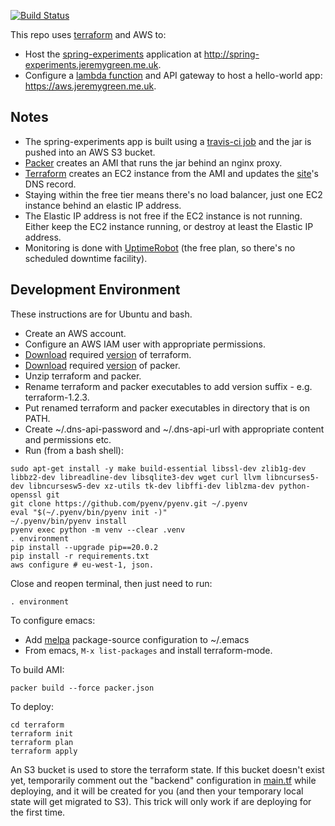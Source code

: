 [![Build Status](https://travis-ci.com/jg210/aws-experiments.svg?branch=master)](https://travis-ci.com/jg210/aws-experiments)

This repo uses [terraform](https://www.terraform.io/) and AWS to:

* Host the [spring-experiments](https://github.com/jg210/spring-experiments) application at http://spring-experiments.jeremygreen.me.uk.
* Configure a [lambda function](resources/lambda/lambda.js) and API gateway to host a hello-world app: https://aws.jeremygreen.me.uk.

## Notes

* The spring-experiments app is built using a [travis-ci job](https://travis-ci.com/jg210/spring-experiments) and the jar is pushed into an AWS S3 bucket.
* [Packer](https://packer.io/) creates an AMI that runs the jar behind an nginx proxy.
* [Terraform](terraform) creates an EC2 instance from the AMI and updates the [site](http://spring-experiments.jeremygreen.me.uk)'s DNS record.
* Staying within the free tier means there's no load balancer, just one EC2 instance behind an elastic IP address.
* The Elastic IP address is not free if the EC2 instance is not running. Either keep the EC2 instance running, or destroy at least the Elastic IP address.
* Monitoring is done with [UptimeRobot](https://stats.uptimerobot.com/kD80YhnAzD) (the free plan, so there's no scheduled downtime facility).

## Development Environment

These instructions are for Ubuntu and bash.

* Create an AWS account.
* Configure an AWS IAM user with appropriate permissions.
* [Download](https://www.terraform.io/downloads.html) required [version](terraform/main.tf) of terraform.
* [Download](https://www.packer.io/downloads.html) required [version](bin/packer) of packer.
* Unzip terraform and packer.
* Rename terraform and packer executables to add version suffix - e.g. terraform-1.2.3.
* Put renamed terraform and packer executables in directory that is on PATH.
* Create ~/.dns-api-password and ~/.dns-api-url with appropriate content and permissions etc.
* Run (from a bash shell):

```
sudo apt-get install -y make build-essential libssl-dev zlib1g-dev libbz2-dev libreadline-dev libsqlite3-dev wget curl llvm libncurses5-dev libncursesw5-dev xz-utils tk-dev libffi-dev liblzma-dev python-openssl git
git clone https://github.com/pyenv/pyenv.git ~/.pyenv
eval "$(~/.pyenv/bin/pyenv init -)"
~/.pyenv/bin/pyenv install
pyenv exec python -m venv --clear .venv
. environment
pip install --upgrade pip==20.0.2
pip install -r requirements.txt
aws configure # eu-west-1, json.
```

Close and reopen terminal, then just need to run:

```
. environment
```

To configure emacs:

* Add [melpa](https://www.emacswiki.org/emacs/MELPA) package-source configuration to ~/.emacs
* From emacs, `M-x list-packages` and install terraform-mode.

To build AMI:

```
packer build --force packer.json
```

To deploy:

```
cd terraform
terraform init
terraform plan
terraform apply
```

An S3 bucket is used to store the terraform state. If this bucket doesn't exist yet, temporarily comment out the "backend" configuration in [main.tf](main.tf) while deploying, and it will be created for you (and then your temporary local state will get migrated to S3). This trick will only work if are deploying for the first time.
